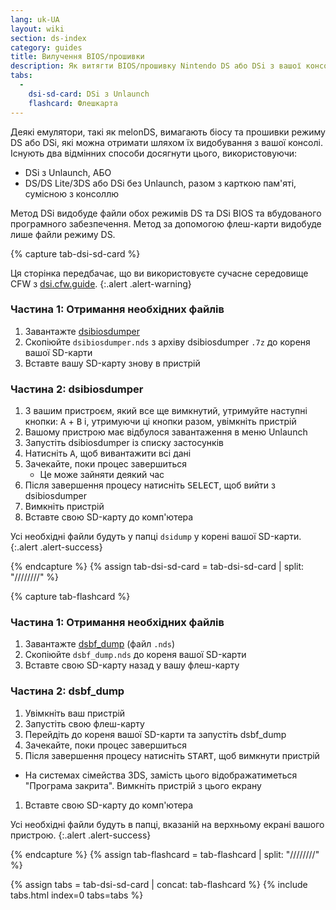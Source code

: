 ```yaml
---
lang: uk-UA
layout: wiki
section: ds-index
category: guides
title: Вилучення BIOS/прошивки
description: Як витягти BIOS/прошивку Nintendo DS або DSi з вашої консолі
tabs:
  - 
    dsi-sd-card: DSi з Unlaunch
    flashcard: Флешкарта
---
```


Деякі емулятори, такі як melonDS, вимагають біосу та прошивки режиму DS або DSi, які можна отримати шляхом їх видобування з вашої консолі. Існують два відмінних способи досягнути цього, використовуючи:
- DSi з Unlaunch, АБО
- DS/DS Lite/3DS або DSi без Unlaunch, разом з карткою пам'яті, сумісною з консоллю

Метод DSi видобуде файли обох режимів DS та DSi BIOS та вбудованого програмного забезпечення. Метод за допомогою флеш-карти видобуде лише файли режиму DS.

{% capture tab-dsi-sd-card %}

Ця сторінка передбачає, що ви використовуєте сучасне середовище CFW з [dsi.cfw.guide](https://dsi.cfw.guide).
{:.alert .alert-warning}

### Частина 1: Отримання необхідних файлів

1. Завантажте [dsibiosdumper](https://melonds.kuribo64.net/downloads/dsibiosdumper.7z)
1. Скопіюйте `dsibiosdumper.nds` з архіву dsibiosdumper `.7z` до кореня вашої SD-карти
1. Вставте вашу SD-карту знову в пристрій

### Частина 2: dsibiosdumper
1. З вашим пристроєм, який все ще вимкнутий, утримуйте наступні кнопки: <kbd class="face">A</kbd> + <kbd class="face">B</kbd> і, утримуючи ці кнопки разом, увімкніть пристрій
1. Вашому пристрою має відбулося завантаження в меню Unlaunch
1. Запустіть dsibiosdumper із списку застосунків
1. Натисніть <kbd class="face">A</kbd>, щоб вивантажити всі дані
1. Зачекайте, поки процес завершиться
    - Це може зайняти деякий час
1. Після завершення процесу натисніть <kbd>SELECT</kbd>, щоб вийти з dsibiosdumper
1. Вимкніть пристрій
1. Вставте свою SD-карту до комп'ютера

Усі необхідні файли будуть у папці `dsidump` у корені вашої SD-карти.
{:.alert .alert-success}

{% endcapture %}
{% assign tab-dsi-sd-card = tab-dsi-sd-card | split: "////////" %}

{% capture tab-flashcard %}

### Частина 1: Отримання необхідних файлів

1. Завантажте [dsbf_dump](https://github.com/DS-Homebrew/dsbf_dump/releases/latest) (файл `.nds`)
1. Скопіюйте `dsbf_dump.nds` до кореня вашої SD-карти
1. Вставте свою SD-карту назад у вашу флеш-карту

### Частина 2: dsbf_dump
1. Увімкніть ваш пристрій
1. Запустіть свою флеш-карту
1. Перейдіть до кореня вашої SD-карти та запустіть dsbf_dump
1. Зачекайте, поки процес завершиться
1. Після завершення процесу натисніть <kbd>START</kbd>, щоб вимкнути пристрій
  - На системах сімейства 3DS, замість цього відображатиметься "Програма закрита". Вимкніть пристрій з цього екрану
1. Вставте свою SD-карту до комп'ютера

Усі необхідні файли будуть в папці, вказаній на верхньому екрані вашого пристрою.
{:.alert .alert-success}

{% endcapture %}
{% assign tab-flashcard = tab-flashcard | split: "////////" %}

{% assign tabs = tab-dsi-sd-card | concat: tab-flashcard %}
{% include tabs.html index=0 tabs=tabs %}
